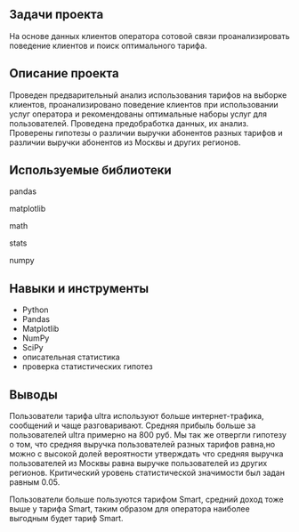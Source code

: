 ## Задачи проекта
На основе данных клиентов оператора сотовой связи проанализировать поведение клиентов и поиск оптимального тарифа.

## Описание проекта
Проведен предварительный анализ использования тарифов на выборке клиентов, проанализировано поведение клиентов при использовании услуг оператора и рекомендованы оптимальные наборы услуг для пользователей. Проведена предобработка данных, их анализ. Проверены гипотезы о различии выручки абонентов разных тарифов и различии выручки абонентов из Москвы и других регионов.

## Используемые библиотеки
pandas

matplotlib

math

stats

numpy
## Навыки и инструменты
- Python
- Pandas
- Matplotlib
- NumPy
- SciPy
- описательная статистика
- проверка статистических гипотез

## Выводы
Пользователи тарифа ultra используют больше интернет-трафика, сообщений и чаще разговаривают. Средняя прибыль больше за пользователей ultra примерно на 800 руб. Мы так же отвергли гипотезу о том, что средняя выручка пользователей разных тарифов равна,но можно с высокой долей вероятности утверждать что средняя выручка пользователей из Москвы равна выручке пользователей из других регионов. Критический уровень статистической значимости был задан равным 0.05.

Пользователи больше пользуются тарифом Smart, средний доход тоже выше у тарифа Smart, таким образом для оператора наиболее выгодным будет тариф Smart.

